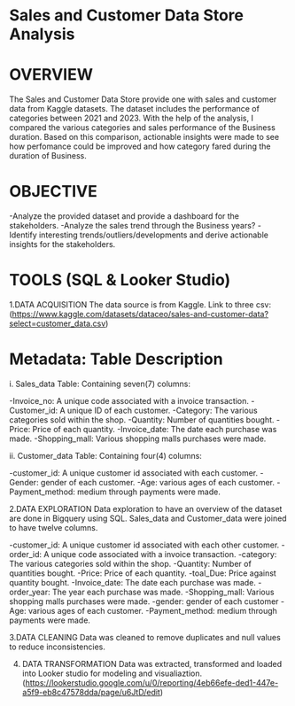 # Sales and Customer Data Store Analysis

# OVERVIEW
The Sales and Customer Data Store provide one with sales and customer data from Kaggle datasets. The dataset includes the performance of categories between 2021 and 2023. With the help of the analysis, I compared the various categories and sales performance of the Business duration. Based on this comparison, actionable insights were made to see how perfomance could be improved and how category fared during the duration of Business.

# OBJECTIVE 
-Analyze the provided dataset and provide a dashboard for the stakeholders.
-Analyze the sales trend through the Business years?
-Identify interesting trends/outliers/developments and derive actionable insights for the stakeholders.

# TOOLS (SQL & Looker Studio)

1.DATA ACQUISITION
The data source is from Kaggle. Link to three csv:(https://www.kaggle.com/datasets/dataceo/sales-and-customer-data?select=customer_data.csv)

# Metadata: Table Description
i.  Sales_data Table: Containing seven(7) columns:

-Invoice_no: A unique code associated with a invoice transaction.
-Customer_id: A unique ID of each customer.
-Category: The various categories sold within the shop.
-Quantity: Number of quantities bought.
-Price: Price of each quantity.
-Invoice_date: The date each purchase was made.
-Shopping_mall: Various shopping malls purchases were made.


ii. Customer_data Table: Containing four(4) columns:

-customer_id: A unique customer id associated with each customer.
-Gender: gender of each customer.
-Age: various ages of each customer.
-Payment_method: medium through payments were made.

2.DATA EXPLORATION
Data exploration to have an overview of the dataset are done in Bigquery using SQL.
Sales_data and Customer_data were joined to have twelve columns.


-customer_id: A unique customer id associated with each other customer.
-order_id: A unique code associated with a invoice transaction.
-category: The various categories sold within the shop.
-Quantity: Number of quantities bought.
-Price: Price of each quantity.
-toal_Due: Price against quantity bought.
-Invoice_date: The date each purchase was made.
-order_year: The year each purchase was made.
-Shopping_mall: Various shopping malls purchases were made.
-gender: gender of each customer
-Age: various ages of each customer.
-Payment_method: medium through payments were made.

3.DATA CLEANING
Data was cleaned to remove duplicates and null values to reduce 
inconsistencies.


4. DATA TRANSFORMATION
Data was extracted, transformed and loaded into Looker studio for modeling and visualiaztion.
(https://lookerstudio.google.com/u/0/reporting/4eb66efe-ded1-447e-a5f9-eb8c47578dda/page/u6JtD/edit)















